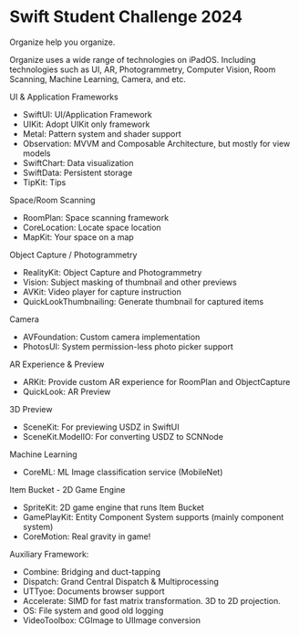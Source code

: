 # Swift Student Challenge 2024

Organize help you organize.

Organize uses a wide range of technologies on iPadOS. Including technologies such as UI, AR, Photogrammetry, Computer Vision, Room Scanning, Machine Learning, Camera, and etc.

UI & Application Frameworks
- SwiftUI: UI/Application Framework
- UIKit: Adopt UIKit only framework
- Metal: Pattern system and shader support
- Observation: MVVM and Composable Architecture, but mostly for view models
- SwiftChart: Data visualization 
- SwiftData: Persistent storage
- TipKit: Tips

Space/Room Scanning
- RoomPlan: Space scanning framework
- CoreLocation: Locate space location
- MapKit: Your space on a map

Object Capture / Photogrammetry 
- RealityKit: Object Capture and Photogrammetry
- Vision: Subject masking of thumbnail and other previews
- AVKit: Video player for capture instruction
- QuickLookThumbnailing: Generate thumbnail for captured items

Camera
- AVFoundation: Custom camera implementation 
- PhotosUI: System permission-less photo picker support

AR Experience & Preview 
- ARKit: Provide custom AR experience for RoomPlan and ObjectCapture
- QuickLook: AR Preview

3D Preview
- SceneKit: For previewing USDZ in SwiftUI
- SceneKit.ModelIO: For converting USDZ to SCNNode

Machine Learning
- CoreML: ML Image classification service (MobileNet)

Item Bucket - 2D Game Engine
- SpriteKit: 2D game engine that runs Item Bucket
- GamePlayKit: Entity Component System supports (mainly component system)
- CoreMotion: Real gravity in game!

Auxiliary Framework:
- Combine: Bridging and duct-tapping 
- Dispatch: Grand Central Dispatch & Multiprocessing
- UTTyoe: Documents browser support
- Accelerate: SIMD for fast matrix transformation. 3D to 2D projection.
- OS: File system and good old logging 
- VideoToolbox: CGImage to UIImage conversion
